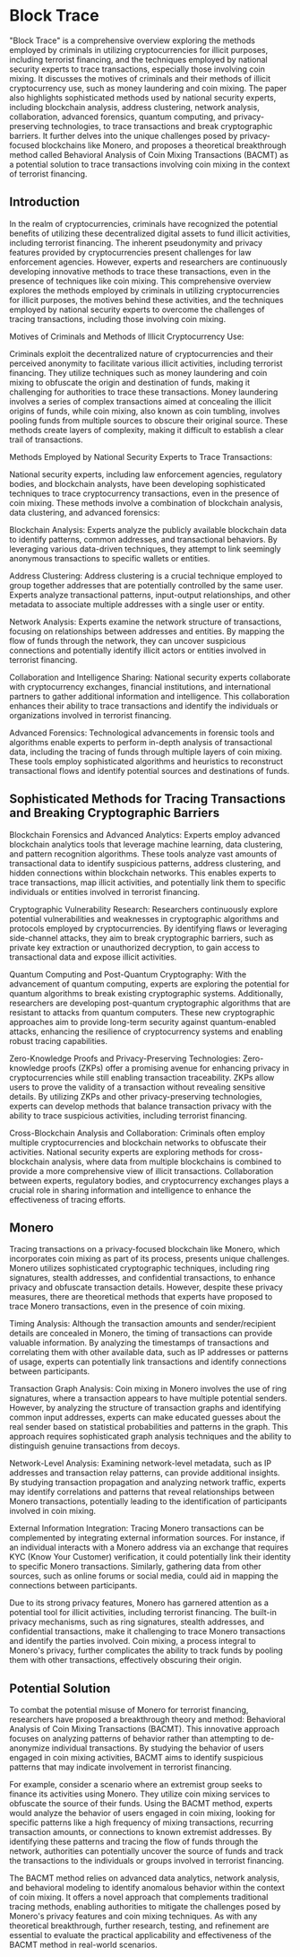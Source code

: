 # Block Trace

"Block Trace" is a comprehensive overview exploring the methods employed by criminals in utilizing cryptocurrencies for illicit purposes, including terrorist financing, and the techniques employed by national security experts to trace transactions, especially those involving coin mixing. It discusses the motives of criminals and their methods of illicit cryptocurrency use, such as money laundering and coin mixing. The paper also highlights sophisticated methods used by national security experts, including blockchain analysis, address clustering, network analysis, collaboration, advanced forensics, quantum computing, and privacy-preserving technologies, to trace transactions and break cryptographic barriers. It further delves into the unique challenges posed by privacy-focused blockchains like Monero, and proposes a theoretical breakthrough method called Behavioral Analysis of Coin Mixing Transactions (BACMT) as a potential solution to trace transactions involving coin mixing in the context of terrorist financing.

## Introduction

In the realm of cryptocurrencies, criminals have recognized the potential benefits of utilizing these decentralized digital assets to fund illicit activities, including terrorist financing. The inherent pseudonymity and privacy features provided by cryptocurrencies present challenges for law enforcement agencies. However, experts and researchers are continuously developing innovative methods to trace these transactions, even in the presence of techniques like coin mixing. This comprehensive overview explores the methods employed by criminals in utilizing cryptocurrencies for illicit purposes, the motives behind these activities, and the techniques employed by national security experts to overcome the challenges of tracing transactions, including those involving coin mixing.

Motives of Criminals and Methods of Illicit Cryptocurrency Use:

Criminals exploit the decentralized nature of cryptocurrencies and their perceived anonymity to facilitate various illicit activities, including terrorist financing. They utilize techniques such as money laundering and coin mixing to obfuscate the origin and destination of funds, making it challenging for authorities to trace these transactions. Money laundering involves a series of complex transactions aimed at concealing the illicit origins of funds, while coin mixing, also known as coin tumbling, involves pooling funds from multiple sources to obscure their original source. These methods create layers of complexity, making it difficult to establish a clear trail of transactions.

Methods Employed by National Security Experts to Trace Transactions:

National security experts, including law enforcement agencies, regulatory bodies, and blockchain analysts, have been developing sophisticated techniques to trace cryptocurrency transactions, even in the presence of coin mixing. These methods involve a combination of blockchain analysis, data clustering, and advanced forensics:

Blockchain Analysis: Experts analyze the publicly available blockchain data to identify patterns, common addresses, and transactional behaviors. By leveraging various data-driven techniques, they attempt to link seemingly anonymous transactions to specific wallets or entities.

Address Clustering: Address clustering is a crucial technique employed to group together addresses that are potentially controlled by the same user. Experts analyze transactional patterns, input-output relationships, and other metadata to associate multiple addresses with a single user or entity.

Network Analysis: Experts examine the network structure of transactions, focusing on relationships between addresses and entities. By mapping the flow of funds through the network, they can uncover suspicious connections and potentially identify illicit actors or entities involved in terrorist financing.

Collaboration and Intelligence Sharing: National security experts collaborate with cryptocurrency exchanges, financial institutions, and international partners to gather additional information and intelligence. This collaboration enhances their ability to trace transactions and identify the individuals or organizations involved in terrorist financing.

Advanced Forensics: Technological advancements in forensic tools and algorithms enable experts to perform in-depth analysis of transactional data, including the tracing of funds through multiple layers of coin mixing. These tools employ sophisticated algorithms and heuristics to reconstruct transactional flows and identify potential sources and destinations of funds.

## Sophisticated Methods for Tracing Transactions and Breaking Cryptographic Barriers

Blockchain Forensics and Advanced Analytics: Experts employ advanced blockchain analytics tools that leverage machine learning, data clustering, and pattern recognition algorithms. These tools analyze vast amounts of transactional data to identify suspicious patterns, address clustering, and hidden connections within blockchain networks. This enables experts to trace transactions, map illicit activities, and potentially link them to specific individuals or entities involved in terrorist financing.

Cryptographic Vulnerability Research: Researchers continuously explore potential vulnerabilities and weaknesses in cryptographic algorithms and protocols employed by cryptocurrencies. By identifying flaws or leveraging side-channel attacks, they aim to break cryptographic barriers, such as private key extraction or unauthorized decryption, to gain access to transactional data and expose illicit activities.

Quantum Computing and Post-Quantum Cryptography: With the advancement of quantum computing, experts are exploring the potential for quantum algorithms to break existing cryptographic systems. Additionally, researchers are developing post-quantum cryptographic algorithms that are resistant to attacks from quantum computers. These new cryptographic approaches aim to provide long-term security against quantum-enabled attacks, enhancing the resilience of cryptocurrency systems and enabling robust tracing capabilities.

Zero-Knowledge Proofs and Privacy-Preserving Technologies: Zero-knowledge proofs (ZKPs) offer a promising avenue for enhancing privacy in cryptocurrencies while still enabling transaction traceability. ZKPs allow users to prove the validity of a transaction without revealing sensitive details. By utilizing ZKPs and other privacy-preserving technologies, experts can develop methods that balance transaction privacy with the ability to trace suspicious activities, including terrorist financing.

Cross-Blockchain Analysis and Collaboration: Criminals often employ multiple cryptocurrencies and blockchain networks to obfuscate their activities. National security experts are exploring methods for cross-blockchain analysis, where data from multiple blockchains is combined to provide a more comprehensive view of illicit transactions. Collaboration between experts, regulatory bodies, and cryptocurrency exchanges plays a crucial role in sharing information and intelligence to enhance the effectiveness of tracing efforts.

## Monero

Tracing transactions on a privacy-focused blockchain like Monero, which incorporates coin mixing as part of its process, presents unique challenges. Monero utilizes sophisticated cryptographic techniques, including ring signatures, stealth addresses, and confidential transactions, to enhance privacy and obfuscate transaction details. However, despite these privacy measures, there are theoretical methods that experts have proposed to trace Monero transactions, even in the presence of coin mixing.

Timing Analysis: Although the transaction amounts and sender/recipient details are concealed in Monero, the timing of transactions can provide valuable information. By analyzing the timestamps of transactions and correlating them with other available data, such as IP addresses or patterns of usage, experts can potentially link transactions and identify connections between participants.

Transaction Graph Analysis: Coin mixing in Monero involves the use of ring signatures, where a transaction appears to have multiple potential senders. However, by analyzing the structure of transaction graphs and identifying common input addresses, experts can make educated guesses about the real sender based on statistical probabilities and patterns in the graph. This approach requires sophisticated graph analysis techniques and the ability to distinguish genuine transactions from decoys.

Network-Level Analysis: Examining network-level metadata, such as IP addresses and transaction relay patterns, can provide additional insights. By studying transaction propagation and analyzing network traffic, experts may identify correlations and patterns that reveal relationships between Monero transactions, potentially leading to the identification of participants involved in coin mixing.

External Information Integration: Tracing Monero transactions can be complemented by integrating external information sources. For instance, if an individual interacts with a Monero address via an exchange that requires KYC (Know Your Customer) verification, it could potentially link their identity to specific Monero transactions. Similarly, gathering data from other sources, such as online forums or social media, could aid in mapping the connections between participants.

Due to its strong privacy features, Monero has garnered attention as a potential tool for illicit activities, including terrorist financing. The built-in privacy mechanisms, such as ring signatures, stealth addresses, and confidential transactions, make it challenging to trace Monero transactions and identify the parties involved. Coin mixing, a process integral to Monero's privacy, further complicates the ability to track funds by pooling them with other transactions, effectively obscuring their origin.

## Potential Solution

To combat the potential misuse of Monero for terrorist financing, researchers have proposed a breakthrough theory and method: Behavioral Analysis of Coin Mixing Transactions (BACMT). This innovative approach focuses on analyzing patterns of behavior rather than attempting to de-anonymize individual transactions. By studying the behavior of users engaged in coin mixing activities, BACMT aims to identify suspicious patterns that may indicate involvement in terrorist financing.

For example, consider a scenario where an extremist group seeks to finance its activities using Monero. They utilize coin mixing services to obfuscate the source of their funds. Using the BACMT method, experts would analyze the behavior of users engaged in coin mixing, looking for specific patterns like a high frequency of mixing transactions, recurring transaction amounts, or connections to known extremist addresses. By identifying these patterns and tracing the flow of funds through the network, authorities can potentially uncover the source of funds and track the transactions to the individuals or groups involved in terrorist financing.

The BACMT method relies on advanced data analytics, network analysis, and behavioral modeling to identify anomalous behavior within the context of coin mixing. It offers a novel approach that complements traditional tracing methods, enabling authorities to mitigate the challenges posed by Monero's privacy features and coin mixing techniques. As with any theoretical breakthrough, further research, testing, and refinement are essential to evaluate the practical applicability and effectiveness of the BACMT method in real-world scenarios.
